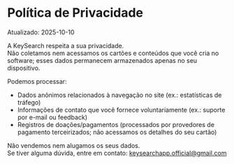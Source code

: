 # Política de Privacidade
Atualizado: 2025-10-10

A KeySearch respeita a sua privacidade.  
Não coletamos nem acessamos os cartões e conteúdos que você cria no software; esses dados permanecem armazenados apenas no seu dispositivo.  

Podemos processar:
- Dados anônimos relacionados à navegação no site (ex.: estatísticas de tráfego)  
- Informações de contato que você fornece voluntariamente (ex.: suporte por e-mail ou feedback)  
- Registros de doações/pagamentos (processados por provedores de pagamento terceirizados; não acessamos os detalhes do seu cartão)  

Não vendemos nem alugamos os seus dados.  
Se tiver alguma dúvida, entre em contato: keysearchapp.official@gmail.com